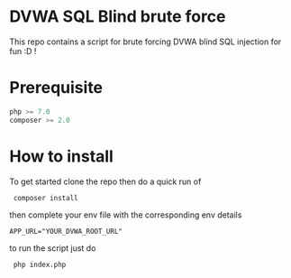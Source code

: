 # DVWA SQL Blind brute force

This repo contains a script for brute forcing DVWA blind SQL injection for fun :D !

# Prerequisite
 ```py
 php >= 7.0
 composer >= 2.0
 ```


# How to install 
To get started clone the repo then do a quick run of
```bash
 composer install
 ```
 
 then complete your env file with the corresponding env details
   ```env
 APP_URL="YOUR_DVWA_ROOT_URL"
 ```
 to run the script just do
```bash
 php index.php
 ```